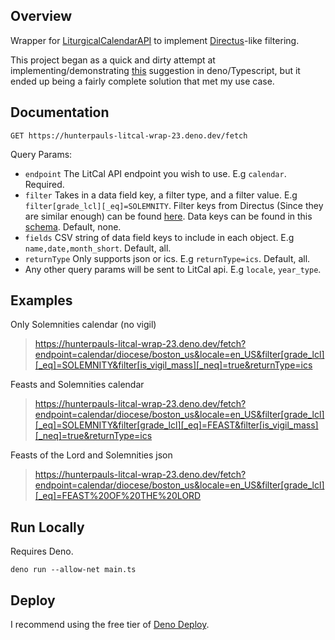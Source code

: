 
## Overview

Wrapper for [LiturgicalCalendarAPI](https://github.com/Liturgical-Calendar/LiturgicalCalendarAPI) to implement [Directus](https://directus.io)-like filtering.

This project began as a quick and dirty attempt at implementing/demonstrating [this](https://github.com/Liturgical-Calendar/LiturgicalCalendarAPI/issues/43#issuecomment-2712105997) suggestion in deno/Typescript, but it ended up being a fairly complete solution that met my use case.


## Documentation
`GET https://hunterpauls-litcal-wrap-23.deno.dev/fetch`

Query Params:
- `endpoint` The LitCal API endpoint you wish to use. E.g `calendar`. Required.
- `filter` Takes in a data field key, a filter type, and a filter value. E.g `filter[grade_lcl][_eq]=SOLEMNITY`. Filter keys from Directus (Since they are similar enough) can be found [here](https://docs.directus.io/reference/filter-rules.html#filter-operators). Data keys can be found in this [schema](https://github.com/Liturgical-Calendar/LiturgicalCalendarAPI/blob/f6c8554b0d44a667ed44a078b13564cc7b8b89fc/jsondata/schemas/LitCal.json#L250). Default, none. 
- `fields` CSV string of data field keys to include in each object. E.g `name,date,month_short`. Default, all.
- `returnType` Only supports json or ics. E.g `returnType=ics`. Default, all.
- Any other query params will be sent to LitCal api. E.g `locale`, `year_type`.

## Examples
Only Solemnities calendar (no vigil)
> https://hunterpauls-litcal-wrap-23.deno.dev/fetch?endpoint=calendar/diocese/boston_us&locale=en_US&filter[grade_lcl][_eq]=SOLEMNITY&filter[is_vigil_mass][_neq]=true&returnType=ics

Feasts and Solemnities calendar
> https://hunterpauls-litcal-wrap-23.deno.dev/fetch?endpoint=calendar/diocese/boston_us&locale=en_US&filter[grade_lcl][_eq]=SOLEMNITY&filter[grade_lcl][_eq]=FEAST&filter[is_vigil_mass][_neq]=true&returnType=ics

Feasts of the Lord and Solemnities json
> https://hunterpauls-litcal-wrap-23.deno.dev/fetch?endpoint=calendar/diocese/boston_us&locale=en_US&filter[grade_lcl][_eq]=FEAST%20OF%20THE%20LORD

## Run Locally
Requires Deno. 

`deno run --allow-net main.ts` 

## Deploy
I recommend using the free tier of [Deno Deploy](https://deno.com/deploy).






